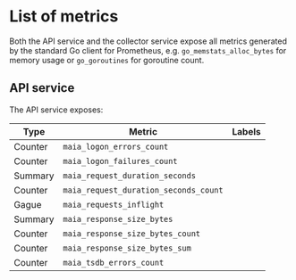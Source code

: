 <!--
SPDX-FileCopyrightText: 2025 SAP SE or an SAP affiliate company

SPDX-License-Identifier: Apache-2.0
-->

# List of metrics

Both the API service and the collector service expose all metrics generated by the standard Go client for Prometheus,
e.g. `go_memstats_alloc_bytes` for memory usage or `go_goroutines` for goroutine count.

## API service

The API service exposes:

| Type | Metric | Labels |
| --- | --- | --- |
| Counter | `maia_logon_errors_count` ||
| Counter | `maia_logon_failures_count` ||
| Summary | `maia_request_duration_seconds` ||
| Counter | `maia_request_duration_seconds_count` ||
| Gague | `maia_requests_inflight` ||
| Summary | `maia_response_size_bytes` ||
| Counter | `maia_response_size_bytes_count` ||
| Counter | `maia_response_size_bytes_sum` ||
| Counter | `maia_tsdb_errors_count` ||
